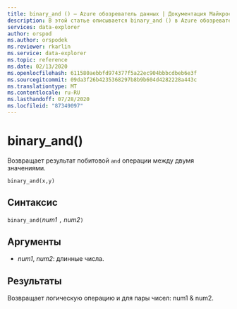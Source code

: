```yaml
---
title: binary_and () — Azure обозреватель данных | Документация Майкрософт
description: В этой статье описывается binary_and () в Azure обозреватель данных.
services: data-explorer
author: orspod
ms.author: orspodek
ms.reviewer: rkarlin
ms.service: data-explorer
ms.topic: reference
ms.date: 02/13/2020
ms.openlocfilehash: 611580aebbfd974377f5a22ec904bbbcdbeb6e3f
ms.sourcegitcommit: 09da3f26b4235368297b8b9b604d4282228a443c
ms.translationtype: MT
ms.contentlocale: ru-RU
ms.lasthandoff: 07/28/2020
ms.locfileid: "87349097"
---
```

# <a name="binary_and"></a>binary_and()

Возвращает результат побитовой `and` операции между двумя значениями.

```kusto
binary_and(x,y) 
```

## <a name="syntax"></a>Синтаксис

`binary_and(`*num1* `,` *num2*`)`

## <a name="arguments"></a>Аргументы

* *num1*, *num2*: длинные числа.

## <a name="returns"></a>Результаты

Возвращает логическую операцию и для пары чисел: num1 & num2.